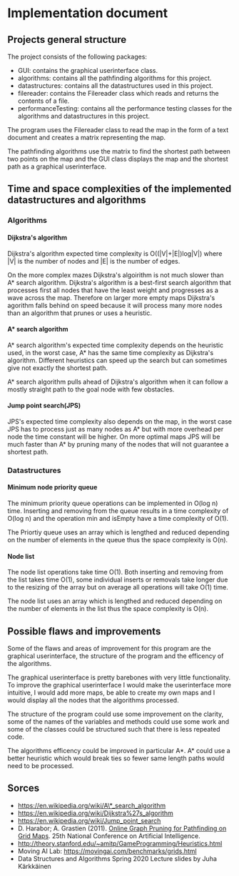 # Implementation document

## Projects general structure

The project consists of the following packages:

* GUI: contains the graphical userinterface class.
* algorithms: contains all the pathfinding algorithms for this project.
* datastructures: contains all the datastructures used in this project.
* filereader: contains the Filereader class which reads and returns the contents of a file.
* performanceTesting: contains all the performance testing classes for the algorithms and datastructures in this project.

The program uses the Filereader class to read the map in the form of a text document and creates a matrix representing the map.

The pathfinding algorithms use the matrix to find the shortest path between two points on the map and the GUI class displays the map and the shortest path as a graphical userinterface.

## Time and space complexities of the implemented datastructures and algorithms

### Algorithms

#### Dijkstra's algorithm

Dijkstra's algorithm expected time complexity is O\(\(\|V\|+\|E\|\)log\|V\|\) where \|V\| is the number of nodes and \|E\| is the number of edges.

On the more complex mazes Dijkstra's algoirithm is not much slower than A\* search algorithm. Dijkstra's algorithm is a best-first search algorithm that processes first all nodes that have the least weight and progresses as a wave across the map. Therefore on larger more empty maps Dijkstra's agorithm falls behind on speed because it will process many more nodes than an algorithm that prunes or uses a heuristic.

#### A\* search algorithm

A\* search algorithm's expected time complexity depends on the heuristic used, in the worst case, A\* has the same time complexity as Dijkstra's algorithm. Different heuristics can speed up the search but can sometimes give not exactly the shortest path.

A\* search algorithm pulls ahead of Dijkstra's algorithm when it can follow a mostly straight path to the goal node with few obstacles.

#### Jump point search\(JPS\) 

JPS's expected time complexity also depends on the map, in the worst case JPS has to process just as many nodes as A\* but with more overhead per node the time constant will be higher. On more optimal maps JPS will be much faster than A\* by pruning many of the nodes that will not guarantee a shortest path.

### Datastructures

#### Minimum node priority queue

The minimum priority queue operations can be implemented in O\(log n\) time. Inserting and removing from the queue results in a time complexity of O\(log n\) and the operation min and isEmpty have a time complexity of O\(1\). 

The Priortiy queue uses an array which is lengthed and reduced depending on the number of elements in the queue thus the space complexity is O\(n\).

#### Node list

The node list operations take time O\(1\). Both inserting and removing from the list takes time O\(1\), some individual inserts or removals take longer due to the resizing of the array but on average all operations will take O\(1\) time.

The node list uses an array which is lengthed and reduced depending on the number of elements in the list thus the space complexity is O\(n\).

## Possible flaws and improvements

Some of the flaws and areas of improvement for this program are the graphical userinterface, the structure of the program and the efficency of the algorithms.

The graphical userinterface is pretty barebones with very little functionality. To improve the graphical userinterface I would make the userinterface more intuitive, I would add more maps, be able to create my own maps and I would display all the nodes that the algorithms processed.

The structure of the program could use some improvement on the clarity, some of the names of the variables and methods could use some work and some of the classes could be structured such that there is less repeated code.

The algorithms efficency could be improved in particular A\*. A\* could use a better heuristic which would break ties so fewer same length paths would need to be processed.

## Sorces

* https://en.wikipedia.org/wiki/A\*_search_algorithm
* https://en.wikipedia.org/wiki/Dijkstra%27s_algorithm
* https://en.wikipedia.org/wiki/Jump_point_search
* D. Harabor; A. Grastien (2011). [Online Graph Pruning for Pathfinding on Grid Maps](http://users.cecs.anu.edu.au/~dharabor/data/papers/harabor-grastien-aaai11.pdf). 25th National Conference on Artificial Intelligence.
* http://theory.stanford.edu/~amitp/GameProgramming/Heuristics.html
* Moving AI Lab: https://movingai.com/benchmarks/grids.html
* Data Structures and Algorithms Spring 2020 Lecture slides by Juha Kärkkäinen

